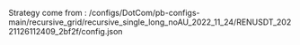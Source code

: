 Strategy come from : /configs/DotCom/pb-configs-main/recursive_grid/recursive_single_long_noAU_2022_11_24/RENUSDT_20221126112409_2bf2f/config.json